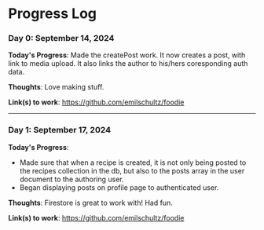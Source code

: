 # Progress Log

### Day 0: September 14, 2024

**Today's Progress**: 
Made the createPost work. It now creates a post, with link to media upload. It also links the author to his/hers coresponding auth data.

**Thoughts**: 
Love making stuff.

**Link(s) to work**: https://github.com/emilschultz/foodie 
__________________________________________________

### Day 1: September 17, 2024

**Today's Progress**: 
- Made sure that when a recipe is created, it is not only being posted to the recipes collection in the db, but also to the posts array in the user document to the authoring user.
- Began displaying posts on profile page to authenticated user.

**Thoughts**: 
Firestore is great to work with!
Had fun.

**Link(s) to work**: https://github.com/emilschultz/foodie 

